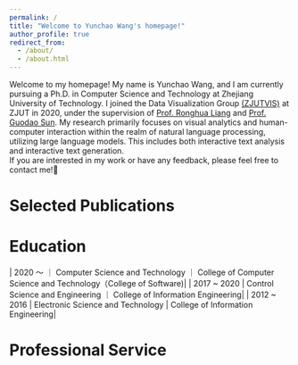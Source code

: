 ```yaml
---
permalink: /
title: "Welcome to Yunchao Wang's homepage!"
author_profile: true
redirect_from: 
  - /about/
  - /about.html
---
```


Welcome to my homepage! My name is Yunchao Wang, and I am currently pursuing a Ph.D. in Computer Science and Technology at Zhejiang University of Technology. I joined the Data Visualization Group [(ZJUTVIS)](https://zjutvis.org/) at ZJUT in 2020, under the supervision of [Prof. Ronghua Liang](https://scholar.google.com/citations?user=fbvnBG4AAAAJ&hl=en) and [Prof. Guodao Sun](https://godoorsun.org/). My research primarily focuses on visual analytics and human-computer interaction within the realm of natural language processing, utilizing large language models. This includes both interactive text analysis and interactive text generation.    
If you are interested in my work or have any feedback, please feel free to contact me!🌹

Selected Publications
======



Education
======
| 2020 ～ ｜ Computer Science and Technology ｜ College of Computer Science and Technology（College of Software)|
| 2017 ~ 2020 | Control Science and Engineering ｜ College of Information Engineering|
| 2012 ~ 2016 | Electronic Science and Technology | College of Information Engineering|


Professional Service
======


